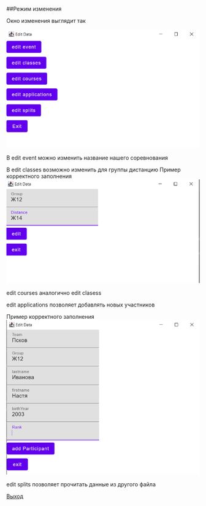 ##Режим изменения

Окно изменения выглядит так

![img_7.png](img_7.png)

В edit event можно изменить название нашего соревнования 

В edit classes возможно изменить для группы дистанцию
Пример корректного заполнения
![img_8.png](img_8.png)

edit courses аналогично edit clasess

edit applications позволяет добавлять новых участников

Пример корректного заполнения
![img_9.png](img_9.png)

edit splits позволяет прочитать данные из другого файла

[Выход](Docs.md)